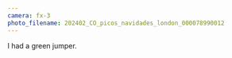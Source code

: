 ```yaml
---
camera: fx-3
photo_filename: 202402_CO_picos_navidades_london_000078990012
---
```


I had a green jumper.

